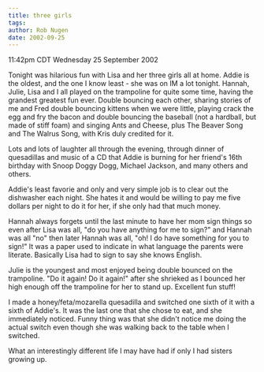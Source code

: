 ```yaml
---
title: three girls
tags: 
author: Rob Nugen
date: 2002-09-25
---
```


<p class=date>11:42pm CDT Wednesday 25 September 2002</p>

<p>Tonight was hilarious fun with Lisa and her three girls all at
home.  Addie is the oldest, and the one I know least - she was on IM a
lot tonight.  Hannah, Julie, Lisa and I all played on the trampoline
for quite some time, having the grandest greatest fun ever.  Double
bouncing each other, sharing stories of me and Fred double bouncing
kittens when we were little, playing crack the egg and fry the bacon
and double bouncing the baseball (not a hardball, but made of stiff
foam) and singing Ants and Cheese, plus The Beaver Song and The Walrus
Song, with Kris duly credited for it.</p>

<p>Lots and lots of laughter all through the evening, through dinner
of quesadillas and music of a CD that Addie is burning for her
friend's 16th birthday with Snoop Doggy Dogg, Michael Jackson, and
many others and others.</p>

<p>Addie's least favorie and only and very simple job is to clear out
the dishwasher each night.  She hates it and would be willing to pay
me five dollars per night to do it for her, if she only had that much
money.</p>

<p>Hannah always forgets until the last minute to have her mom sign
things so even after Lisa was all, "do you have anything for me to
sign?" and Hannah was all "no" then later Hannah was all, "oh!  I do
have something for you to sign!"  It was a paper used to indicate in
what language the parents were literate.  Basically Lisa had to sign
to say she knows English.</p>

<p>Julie is the youngest and most enjoyed being double bounced on the
trampoline.  "Do it again!  Do it again!" after she shrieked as I
bounced her high enough off the trampoline for her to stand up.
Excellent fun stuff!</p>

<p>I made a honey/feta/mozarella quesadilla and switched one sixth of
it with a sixth of Addie's.  It was the last one that she chose to
eat, and she immediately noticed.  Funny thing was that she didn't
notice me doing the actual switch even though she was walking back to
the table when I switched.</p>

<p>What an interestingly different life I may have had if only I had
sisters growing up.</p>


